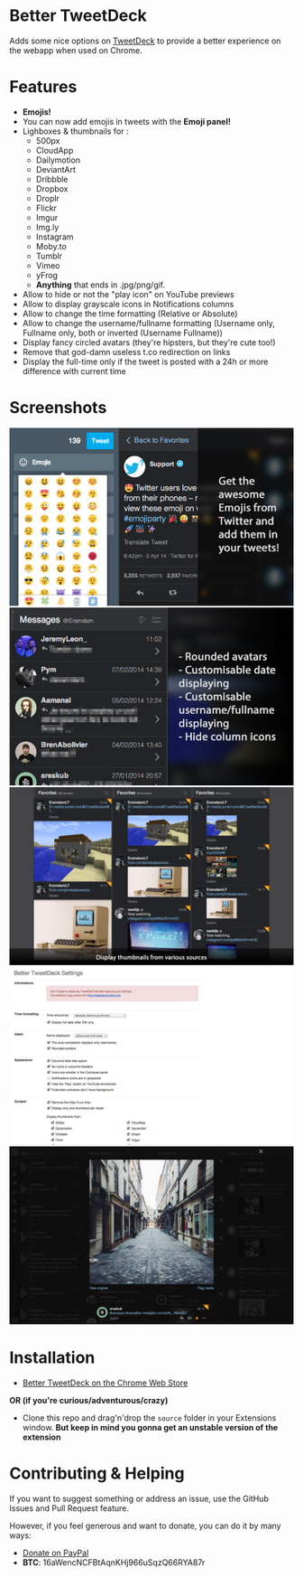 Better TweetDeck
===============

Adds some nice options on [TweetDeck](http://tweetdeck.twitter.com) to provide a better experience on the webapp when used on Chrome.

Features
===============

+ **Emojis!**
+ You can now add emojis in tweets with the **Emoji panel!**
+ Lighboxes & thumbnails for :
    + 500px
    + CloudApp
    + Dailymotion
    + DeviantArt
    + Dribbble
    + Dropbox
    + Droplr
    + Flickr
    + Imgur
    + Img.ly
    + Instagram
    + Moby.to
    + Tumblr
    + Vimeo
    + yFrog
    + **Anything** that ends in .jpg/png/gif.
+ Allow to hide or not the "play icon" on YouTube previews
+ Allow to display grayscale icons in Notifications columns
+ Allow to change the time formatting (Relative or Absolute)
+ Allow to change the username/fullname formatting (Username only, Fullname only, both or inverted (Username Fullname))
+ Display fancy circled avatars (they're hipsters, but they're cute too!)
+ Remove that god-damn useless t.co redirection on links
+ Display the full-time only if the tweet is posted with a 24h or more difference with current time

Screenshots
===============

![](emojis.jpg)
![](bettertweetdeck-avatars-timestamp-username.png)
![](bettertweetdeck-thumbnails.png)
![](bettertweetdeck-options.png)
![](bettertweetdeck-lightboxes.png)

Installation
===============

+ [Better TweetDeck on the Chrome Web Store](https://chrome.google.com/webstore/detail/better-tweetdeck/micblkellenpbfapmcpcfhcoeohhnpob)

**OR (if you're curious/adventurous/crazy)**

+ Clone this repo and drag'n'drop the `source` folder in your Extensions window. **But keep in mind you gonna get an unstable version of the extension**

Contributing & Helping
===============

If you want to suggest something or address an issue, use the GitHub Issues and Pull Request feature.

However, if you feel generous and want to donate, you can do it by many ways:

+ [Donate on PayPal](https://www.paypal.com/cgi-bin/webscr?cmd=_s-xclick&hosted_button_id=RRY2KKZLNBJDG)
+ **BTC**: 16aWencNCFBtAqnKHj966uSqzQ66RYA87r